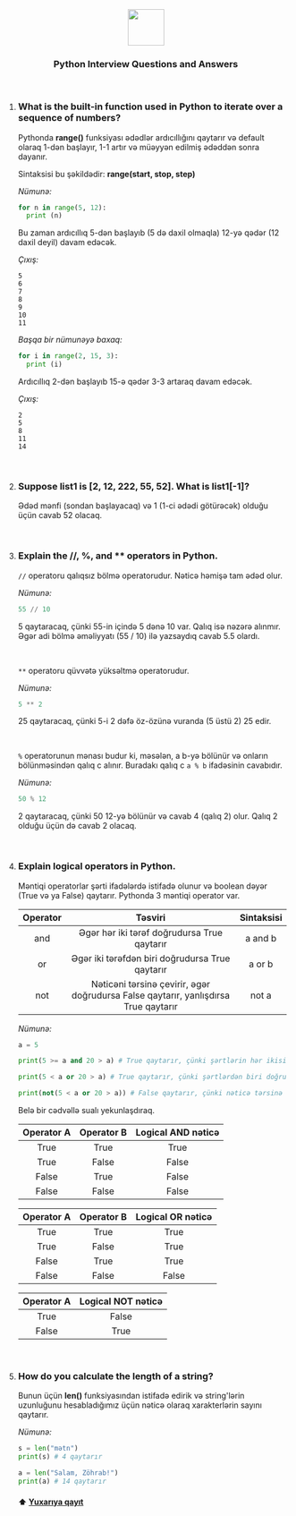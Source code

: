 <div align="center">
  <img width="65" src="https://i.postimg.cc/50RBRxjd/python.png">

### **Python Interview Questions and Answers**

</div>
<br>

1.  ### **What is the built-in function used in Python to iterate over a sequence of numbers?**

    Pythonda **range()** funksiyası ədədlər ardıcıllığını qaytarır və default olaraq 1-dən başlayır, 1-1 artır və müəyyən edilmiş ədəddən sonra dayanır.

    Sintaksisi bu şəkildədir: **range(start, stop, step)**

    _Nümunə:_

    ```py
    for n in range(5, 12):
      print (n)
    ```

    Bu zaman ardıcıllıq 5-dən başlayıb (5 də daxil olmaqla) 12-yə qədər (12 daxil deyil) davam edəcək.

    _Çıxış:_

    ```
    5
    6
    7
    8
    9
    10
    11
    ```

    _Başqa bir nümunəyə baxaq:_

    ```py
    for i in range(2, 15, 3):
      print (i)
    ```

    Ardıcıllıq 2-dən başlayıb 15-ə qədər 3-3 artaraq davam edəcək.

    _Çıxış:_

    ```
    2
    5
    8
    11
    14
    ```

<br>

2. ### **Suppose list1 is [2, 12, 222, 55, 52]. What is list1[-1]?**
   Ədəd mənfi (sondan başlayacaq) və 1 (1-ci ədədi götürəcək) olduğu üçün cavab 52 olacaq.

<br>

3. ### **Explain the //, %, and \*\* operators in Python.**

   `//` operatoru qalıqsız bölmə operatorudur. Nəticə həmişə tam ədəd olur. <br>

   _Nümunə:_

   ```py
   55 // 10
   ```

   5 qaytaracaq, çünki 55-in içində 5 dənə 10 var. Qalıq isə nəzərə alınmır. Əgər adi bölmə əməliyyatı (55 / 10) ilə yazsaydıq cavab 5.5 olardı.

   <br>

   `**` operatoru qüvvətə yüksəltmə operatorudur. <br>

   _Nümunə:_

   ```py
   5 ** 2
   ```

   25 qaytaracaq, çünki 5-i 2 dəfə öz-özünə vuranda (5 üstü 2) 25 edir.

   <br>

   `%` operatorunun mənası budur ki, məsələn, a b-yə bölünür və onların bölünməsindən qalıq c alınır. Buradakı qalıq c `a % b` ifadəsinin cavabıdır.

   _Nümunə:_

   ```py
   50 % 12
   ```

   2 qaytaracaq, çünki 50 12-yə bölünür və cavab 4 (qalıq 2) olur. Qalıq 2 olduğu üçün də cavab 2 olacaq.

<br>

4. ### **Explain logical operators in Python.**

   Məntiqi operatorlar şərti ifadələrdə istifadə olunur və boolean dəyər (True və ya False) qaytarır. Pythonda 3 məntiqi operator var.

   | Operator |                                       Təsviri                                       | Sintaksisi |
   | :------: | :---------------------------------------------------------------------------------: | :--------: |
   |   and    |                     Əgər hər iki tərəf doğrudursa True qaytarır                     |  a and b   |
   |    or    |                   Əgər iki tərəfdən biri doğrudursa True qaytarır                   |   a or b   |
   |   not    | Nəticəni tərsinə çevirir, əgər doğrudursa False qaytarır, yanlışdırsa True qaytarır |   not a    |

   _Nümunə:_

   ```py
   a = 5

   print(5 >= a and 20 > a) # True qaytarır, çünki şərtlərin hər ikisi də doğrudur

   print(5 < a or 20 > a) # True qaytarır, çünki şərtlərdən biri doğrudur

   print(not(5 < a or 20 > a)) # False qaytarır, çünki nəticə tərsinə çevrilir
   ```

   Belə bir cədvəllə sualı yekunlaşdıraq.

   | Operator A | Operator B | Logical AND nəticə |
   | :--------: | :--------: | :----------------: |
   |    True    |    True    |        True        |
   |    True    |   False    |       False        |
   |   False    |    True    |       False        |
   |   False    |   False    |       False        |

   | Operator A | Operator B | Logical OR nəticə |
   | :--------: | :--------: | :---------------: |
   |    True    |    True    |       True        |
   |    True    |   False    |       True        |
   |   False    |    True    |       True        |
   |   False    |   False    |       False       |

   | Operator A | Logical NOT nəticə |
   | :--------: | :----------------: |
   |    True    |       False        |
   |   False    |        True        |

   <br>

5. ### **How do you calculate the length of a string?**

   Bunun üçün **len()** funksiyasından istifadə edirik və string'lərin uzunluğunu hesabladığımız üçün nəticə olaraq xarakterlərin sayını qaytarır.

   _Nümunə:_

   ```py
   s = len("mətn")
   print(s) # 4 qaytarır

   a = len("Salam, Zöhrab!")
   print(a) # 14 qaytarır
   ```

   #### ⬆ [Yuxarıya qayıt](https://github.com/isbendiyarovanezrin/PythonQuestionsAndAnswers#readme)
